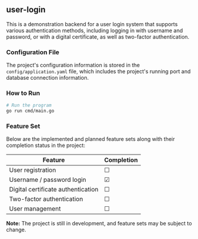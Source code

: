 ## user-login

This is a demonstration backend for a user login system that supports various authentication methods, including logging in with username and password, or with a digital certificate, as well as two-factor authentication.

### Configuration File

The project's configuration information is stored in the `config/application.yaml` file, which includes the project's running port and database connection information.

### How to Run

```bash
# Run the program
go run cmd/main.go
```

### Feature Set

Below are the implemented and planned feature sets along with their completion status in the project:

| Feature       | Completion |
|------------|---------|
| User registration | &#9744; |
| Username / password login | &#9745; |
| Digital certificate authentication | &#9744; |
| Two-factor authentication | &#9744; |
| User management | &#9744; |

**Note:** The project is still in development, and feature sets may be subject to change.
